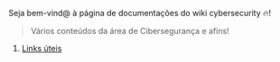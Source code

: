 Seja bem-vind@ à página de documentações do wiki cybersecurity :fire:!

> Vários conteúdos da área de Cibersegurança e afins!

1. [Links úteis](https://github.com/oseasfr/cyber/wiki/Useful-links)